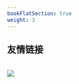```yaml
---
bookFlatSection: true
weight: 3
---
```


## 友情链接

<br/>

<img src="https://s3.bmp.ovh/imgs/2025/08/05/261797d37b64eb9a.png">